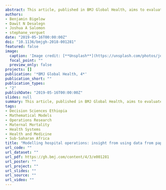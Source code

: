 ```yaml
---
abstract: This article, published in BMJ Global Health, aims to evaluate operations management techniques, which are underutilized in the Ethiopian health system. Previous research has outlined the limitations of paper-based patient records, but few studies have examined their potential utility for improving management of hospital operations. The authors use data collected from paper registries in an Ethiopian obstetrics ward at Addis Ababa’s Tikur Anbessa Specialized Hospital, Ethiopia’s largest university hospital, to model the ward’s operations. The article furthermore provides recommendations on how the obstetrics ward can incorporate the modelling approaches to their daily operations.
authors:
- Benjamin Bigelow
- Dawit N Desalegn
- Joshua A Salomon
- stephane_verguet
date: "2019-05-16T00:00:00Z"
doi: "10.1136/bmjgh-2018-001281"
featured: false
image:
  caption: 'Image credit: [**Unsplash**](https://unsplash.com/photos/jdD8gXaTZsc)'
  focal_point: ""
  preview_only: false
projects: []
publication: '*BMJ Global Health, 4*'
publication_short: ""
publication_types:
- "2"
publishDate: "2019-05-16T00:00:00Z"
slides: null
summary: This article, published in BMJ Global Health, aims to evaluate operations management techniques, which are underutilized in the Ethiopian health system. Previous research has outlined the limitations of paper-based patient records, but few studies have examined their potential utility for improving management of hospital operations. The authors use data collected from paper registries in an Ethiopian obstetrics ward at Addis Ababa’s Tikur Anbessa Specialized Hospital, Ethiopia’s largest university hospital, to model the ward’s operations. The article furthermore provides recommendations on how the obstetrics ward can incorporate the modelling approaches to their daily operations.
tags:
- Decision Sciences Ethiopia
- Mathematical Models
- Operations Research
- Maternal Mortality
- Health Systems
- Health and Medicine
- Sub-Saharan Africa
title: "Modelling hospital operations: insight from using data from paper registries in the obstetrics ward at a hospital in Addis Ababa, Ethiopia"
url_code: ""
url_dataset: ""
url_pdf: https://gh.bmj.com/content/4/3/e001281
url_poster: ""
url_project: ""
url_slides: ""
url_source: ""
url_video: ""
---
```



